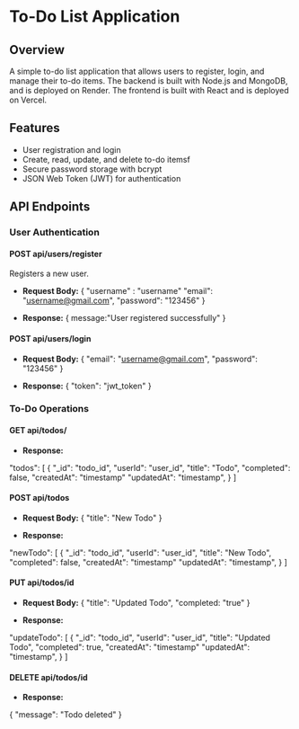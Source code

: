 # To-Do List Application

## Overview

A simple to-do list application that allows users to register, login, and manage their to-do items. The backend is built with Node.js and MongoDB, and is deployed on Render. The frontend is built with React and is deployed on Vercel.

## Features

- User registration and login
- Create, read, update, and delete to-do itemsf
- Secure password storage with bcrypt
- JSON Web Token (JWT) for authentication

## API Endpoints

### User Authentication

#### POST api/users/register
Registers a new user.

- **Request Body:**
  {
    "username" : "username"
    "email": "username@gmail.com",
    "password": "123456"
  }


- **Response:**
{
    message:"User registered successfully"
}




#### POST api/users/login

- **Request Body:**
  {
    "email": "username@gmail.com",
    "password": "123456"
  }


- **Response:**
  {
    "token": "jwt_token"
  }








### To-Do Operations
#### GET api/todos/

- **Response:**

"todos": [
  {
    "_id": "todo_id",
    "userId": "user_id",
    "title": "Todo",
    "completed": false,
    "createdAt": "timestamp"
    "updatedAt": "timestamp",
}
]





#### POST api/todos

- **Request Body:**
{
  "title": "New Todo"
}

- **Response:**

"newTodo": [
  {
    "_id": "todo_id",
    "userId": "user_id",
    "title": "New Todo",
    "completed": false,
    "createdAt": "timestamp"
    "updatedAt": "timestamp",
  }
]






#### PUT api/todos/id

- **Request Body:**
{
  "title": "Updated Todo",
  "completed: "true"
}

- **Response:**

"updateTodo": [
  {
    "_id": "todo_id",
    "userId": "user_id",
    "title": "Updated Todo",
    "completed": true,
    "createdAt": "timestamp"
    "updatedAt": "timestamp",
  }
]









#### DELETE api/todos/id


- **Response:**

{
  "message": "Todo deleted"
}


